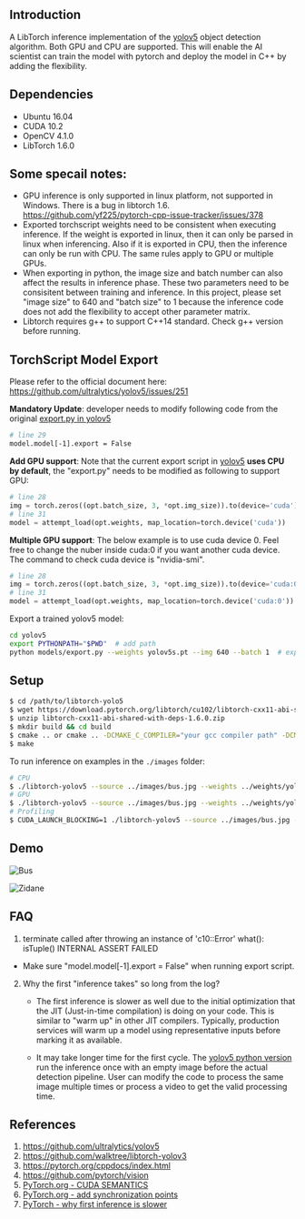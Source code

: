 ## Introduction

A LibTorch inference implementation of the [yolov5](https://github.com/ultralytics/yolov5) object detection algorithm. Both GPU and CPU are supported.
This will enable the AI scientist can train the model with pytorch and deploy the model in C++ by adding the flexibility.



## Dependencies

- Ubuntu 16.04
- CUDA 10.2
- OpenCV 4.1.0
- LibTorch 1.6.0

## Some specail notes:
- GPU inference is only supported in linux platform, not supported in Windows. There is a bug in libtorch 1.6. https://github.com/yf225/pytorch-cpp-issue-tracker/issues/378
- Exported torchscript weights need to be consistent when executing inference. If the weight is exported in linux, then it can only be parsed in linux when inferencing. Also if it is exported in CPU, then the inference can only be run with CPU. The same rules apply to GPU or multiple GPUs.
- When exporting in python, the image size and batch number can also affect the results in inference phase. These two parameters need to be consisitent between training and inference. In this project, please set "image size" to 640 and "batch size" to 1 because the inference code does not add the flexibility to accept other parameter matrix.
- Libtorch requires g++ to support C++14 standard. Check g++ version before running.



## TorchScript Model Export

Please refer to the official document here: https://github.com/ultralytics/yolov5/issues/251



**Mandatory Update**: developer needs to modify following code from the original [export.py in yolov5](https://github.com/ultralytics/yolov5/blob/master/models/export.py)

```bash
# line 29
model.model[-1].export = False
```



**Add GPU support**: Note that the current export script in [yolov5](https://github.com/ultralytics/yolov5) **uses CPU by default**,  the "export.py" needs to be modified as following to support GPU:

```python
# line 28
img = torch.zeros((opt.batch_size, 3, *opt.img_size)).to(device='cuda')  
# line 31
model = attempt_load(opt.weights, map_location=torch.device('cuda'))
```

**Multiple GPU support**: The below example is to use cuda device 0. Feel free to change the nuber inside cuda:0 if you want another cuda device. The command to check cuda device is "nvidia-smi".

```python
# line 28
img = torch.zeros((opt.batch_size, 3, *opt.img_size)).to(device='cuda:0')  
# line 31
model = attempt_load(opt.weights, map_location=torch.device('cuda:0'))
```

Export a trained yolov5 model:

```bash
cd yolov5
export PYTHONPATH="$PWD"  # add path
python models/export.py --weights yolov5s.pt --img 640 --batch 1  # export
```



## Setup

```bash
$ cd /path/to/libtorch-yolo5
$ wget https://download.pytorch.org/libtorch/cu102/libtorch-cxx11-abi-shared-with-deps-1.6.0.zip
$ unzip libtorch-cxx11-abi-shared-with-deps-1.6.0.zip
$ mkdir build && cd build
$ cmake .. or cmake .. -DCMAKE_C_COMPILER="your gcc compiler path" -DCMAKE_CXX_COMPILER="your g++ compiler path" 
$ make
```



To run inference on examples in the `./images` folder:

```bash
# CPU
$ ./libtorch-yolov5 --source ../images/bus.jpg --weights ../weights/yolov5s.torchscript.pt --view-img
# GPU
$ ./libtorch-yolov5 --source ../images/bus.jpg --weights ../weights/yolov5s.torchscript.pt --gpu --view-img
# Profiling
$ CUDA_LAUNCH_BLOCKING=1 ./libtorch-yolov5 --source ../images/bus.jpg --weights ../weights/yolov5s.torchscript.pt --gpu --view-img
```



## Demo

![Bus](images/bus_out.jpg)



![Zidane](images/zidane_out.jpg)



## FAQ

1. terminate called after throwing an instance of 'c10::Error' what(): isTuple() INTERNAL ASSERT FAILED
   
- Make sure "model.model[-1].export = False" when running export script.
   
2. Why the first "inference takes" so long from the log?

   - The first inference is slower as well due to the initial optimization that the JIT (Just-in-time compilation) is doing on your code. This is similar to "warm up" in other JIT compilers. Typically, production services will warm up a model using representative inputs before marking it as available.

   - It may take longer time for the first cycle. The [yolov5 python version](https://github.com/ultralytics/yolov5) run the inference once with an empty image before the actual detection pipeline. User can modify the code to process the same image multiple times or process a video to get the valid processing time.



## References

1. https://github.com/ultralytics/yolov5
2. https://github.com/walktree/libtorch-yolov3
3. https://pytorch.org/cppdocs/index.html
4. https://github.com/pytorch/vision
5. [PyTorch.org - CUDA SEMANTICS](https://pytorch.org/docs/stable/notes/cuda.html)
6. [PyTorch.org - add synchronization points](https://discuss.pytorch.org/t/why-is-the-const-time-with-fp32-and-fp16-almost-the-same-in-libtorchs-forward/45792/5)
7. [PyTorch - why first inference is slower](https://github.com/pytorch/pytorch/issues/2694)

